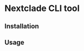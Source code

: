 # Nextclade CLI tool

<!--- Port this https://github.com/nextstrain/nextclade/tree/master/packages/nextclade_cli -->

## Installation

## Usage